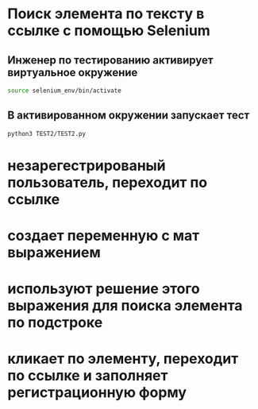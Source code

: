 # Поиск элемента по тексту в ссылке с помощью Selenium

## Инженер по тестированию активирует виртуальное окружение
```sh
source selenium_env/bin/activate
```
## В активированном окружении запускает тест
```sh
python3 TEST2/TEST2.py
```

# незарегестрированый пользователь, переходит по ссылке 
# создает переменную с мат выражением
# используют решение этого выражения для поиска элемента по подстроке
# кликает по элементу, переходит по ссылке и заполняет регистрационную форму

